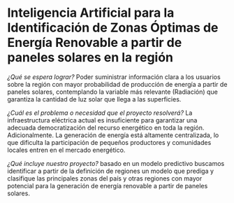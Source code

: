 
# Inteligencia Artificial para la Identificación de Zonas Óptimas de Energía Renovable a partir de paneles solares en la región

*¿Qué se espera lograr?*
Poder suministrar información clara a los usuarios sobre la región con mayor probabilidad de producción de energía a partir de paneles solares, contemplando la variable más relevante (Radiación) que garantiza la cantidad  de luz solar que llega a las superficies.

*¿Cuál es el problema o necesidad que el proyecto resolverá?*
La infraestructura eléctrica actual es insuficiente para garantizar una adecuada democratización del recurso energético en toda la región. Adicionalmente. La generación de energía está altamente centralizada, lo que dificulta la participación de pequeños productores y comunidades locales entren en el mercado energético.

*¿Qué incluye nuestro proyecto?*
basado en un modelo predictivo buscamos identificar a partir de la definición de regiones un modelo que prediga y clasifique las principales zonas del país y otras regiones con mayor potencial para la generación de energía renovable a partir de paneles solares. 


